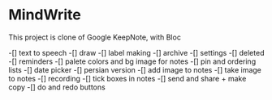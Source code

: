 # MindWrite

This project is clone of Google KeepNote, with Bloc

-[] text to speech
-[] draw
-[] label making
-[] archive
-[] settings
-[] deleted
-[] reminders
-[] palete colors and bg image for notes 
-[] pin and ordering lists
-[] date picker
-[] persian version
-[] add image to notes
-[] take image to notes
-[] recording
-[] tick boxes in notes
-[] send and share + make copy
-[] do and redo buttons

